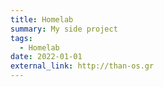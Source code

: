 ```yaml
---
title: Homelab
summary: My side project
tags:
  - Homelab
date: 2022-01-01
external_link: http://than-os.gr
---
```

